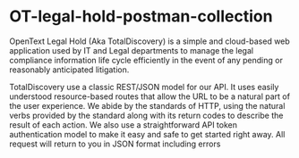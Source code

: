 # OT-legal-hold-postman-collection
OpenText Legal Hold (Aka TotalDiscovery) is a simple and cloud-based web application used by IT and Legal departments to manage the legal compliance information life cycle efficiently in the event of any pending or reasonably anticipated litigation.


TotalDiscovery use a classic REST/JSON model for our API. It uses easily understood resource-based routes that allow the URL to be a natural part of the user experience. We abide by the standards of HTTP, using the natural verbs provided by the standard along with its return codes to describe the result of each action. We also use a straightforward API token authentication model to make it easy and safe to get started right away. All request will return to you in JSON format including errors

